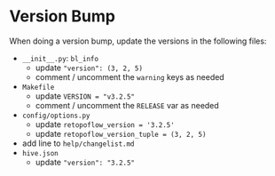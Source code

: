 # Version Bump

When doing a version bump, update the versions in the following files:

- `__init__.py`: `bl_info`
    - update `"version": (3, 2, 5)`
    - comment / uncomment the `warning` keys as needed
- `Makefile`
    - update `VERSION = "v3.2.5"`
    - comment / uncomment the `RELEASE` var as needed
- `config/options.py`
    - update `retopoflow_version = '3.2.5'`
    - update `retopoflow_version_tuple = (3, 2, 5)`
- add line to `help/changelist.md`
- `hive.json`
    - update `"version": "3.2.5"`

